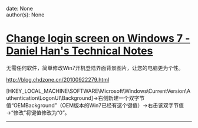 
date: None  
author(s): None  

# [Change login screen on Windows 7 - Daniel Han's Technical Notes](https://sites.google.com/site/xiangyangsite/home/technical-tips/windows-tips/change-login-screen-on-windows-7)

  


无需任何软件，简单修改Win7开机登陆界面背景图片，让您的电脑更为个性。

<http://blog.chdzone.cn/20100922279.html>

[HKEY_LOCAL_MACHINE\SOFTWARE\Microsoft\Windows\CurrentVersion\Authentication\LogonUI\Background]→右侧新建一个双字节值“OEMBackground”（OEM版本的Win7已经有这个键值）→右击该双字节值→“修改”将键值修改为“0”。  
  
  
---

